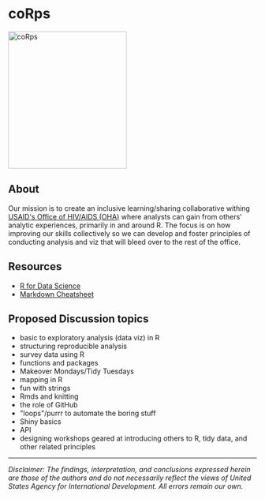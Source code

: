 # coRps

<img src="https://user-images.githubusercontent.com/8933069/77067256-0ca28600-69bb-11ea-9143-e606f18ceeb1.png" alt="coRps" width="240" height="278"/>


## About
Our mission is to create an inclusive learning/sharing collaborative withing [USAID's Office of HIV/AIDS (OHA)](https://www.usaid.gov/global-health/health-areas/hiv-and-aids) where analysts can gain from others' analytic experiences, primarily in and around R. The focus is on how improving our skills collectively so we can develop and foster principles of conducting analysis and viz that will bleed over to the rest of the office.

## Resources
- [R for Data Science](https://r4ds.had.co.nz/)
- [Markdown Cheatsheet](https://github.com/adam-p/markdown-here/wiki/Markdown-Cheatsheet)


## Proposed Discussion topics
- basic to exploratory analysis (data viz) in R
- structuring reproducible analysis
- survey data using R
- functions and packages
- Makeover Mondays/Tidy Tuesdays
- mapping in R
- fun with strings
- Rmds and knitting
- the role of GitHub
- "loops"/purrr to automate the boring stuff
- Shiny basics
- API
- designing workshops geared at introducing others to R, tidy data, and other related principles


---

*Disclaimer: The findings, interpretation, and conclusions expressed herein are those of the authors and do not necessarily reflect the views of United States Agency for International Development. All errors remain our own.*